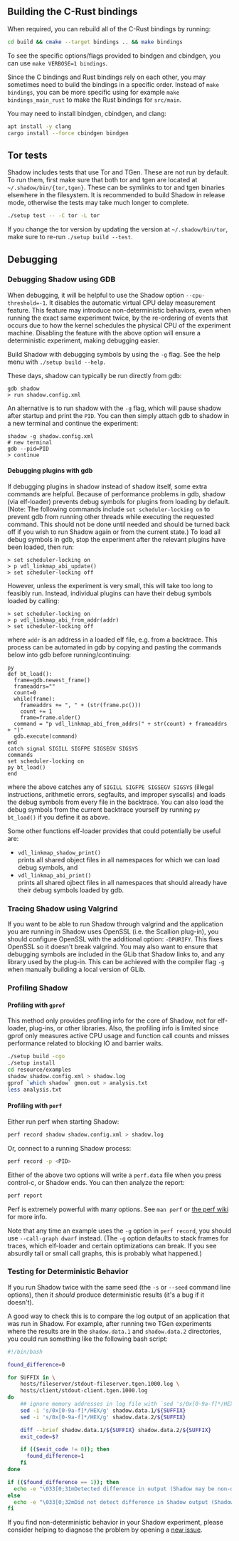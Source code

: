 ## Building the C-Rust bindings

When required, you can rebuild all of the C-Rust bindings by running:

```bash
cd build && cmake --target bindings .. && make bindings
```

To see the specific options/flags provided to bindgen and cbindgen, you can use `make VERBOSE=1 bindings`.

Since the C bindings and Rust bindings rely on each other, you may sometimes need to build the bindings in a specific order. Instead of `make bindings`, you can be more specific using for example `make bindings_main_rust` to make the Rust bindings for `src/main`.

You may need to install bindgen, cbindgen, and clang:

```bash
apt install -y clang
cargo install --force cbindgen bindgen
```

## Tor tests

Shadow includes tests that use Tor and TGen. These are not run by default. To run them, first make sure that both tor and tgen are located at `~/.shadow/bin/{tor,tgen}`. These can be symlinks to tor and tgen binaries elsewhere in the filesystem. It is recommended to build Shadow in release mode, otherwise the tests may take much longer to complete.

```bash
./setup test -- -C tor -L tor
```

If you change the tor version by updating the version at `~/.shadow/bin/tor`, make sure to re-run `./setup build --test`.

## Debugging

### Debugging Shadow using GDB

When debugging, it will be helpful to use the Shadow option `--cpu-threshold=-1`. It disables the automatic virtual CPU delay measurement feature. This feature may introduce non-deterministic behaviors, even when running the exact same experiment twice, by the re-ordering of events that occurs due to how the kernel schedules the physical CPU of the experiment machine. Disabling the feature with the above option will ensure a deterministic experiment, making debugging easier.

Build Shadow with debugging symbols by using the `-g` flag. See the help menu with `./setup build --help`.

These days, shadow can typically be run directly from gdb:
```
gdb shadow
> run shadow.config.xml
```

An alternative is to run shadow with the `-g` flag, which will pause shadow after startup and print the `PID`. You can then simply attach gdb to shadow in a new terminal and continue the experiment:
```
shadow -g shadow.config.xml
# new terminal
gdb --pid=PID
> continue
```

#### Debugging plugins with gdb

If debugging plugins in shadow instead of shadow itself, some extra commands are helpful. Because of performance problems in gdb, shadow (via elf-loader) prevents debug symbols for plugins from loading by default. (Note: The following commands include `set scheduler-locking on` to prevent gdb from running other threads while executing the requested command. This should not be done until needed and should be turned back off if you wish to run Shadow again or from the current state.) To load all debug symbols in gdb, stop the experiment after the relevant plugins have been loaded, then run:
```
> set scheduler-locking on
> p vdl_linkmap_abi_update()
> set scheduler-locking off
```
However, unless the experiment is very small, this will take too long to feasibly run. Instead, individual plugins can have their debug symbols loaded by calling:
```
> set scheduler-locking on
> p vdl_linkmap_abi_from_addr(addr)
> set scheduler-locking off
```
where `addr` is an address in a loaded elf file, e.g. from a backtrace.
This process can be automated in gdb by copying and pasting the commands below into gdb before running/continuing:
```
py
def bt_load():
  frame=gdb.newest_frame()
  frameaddrs=""
  count=0
  while(frame):
    frameaddrs += ", " + (str(frame.pc()))
    count += 1
    frame=frame.older()
  command = "p vdl_linkmap_abi_from_addrs(" + str(count) + frameaddrs + ")"
  gdb.execute(command)
end
catch signal SIGILL SIGFPE SIGSEGV SIGSYS
commands
set scheduler-locking on
py bt_load()
end
```
where the above catches any of `SIGILL SIGFPE SIGSEGV SIGSYS` (illegal instructions, arithmetic errors, segfaults, and improper syscalls) and loads the debug symbols from every file in the backtrace. You can also load the debug symbols from the current backtrace yourself by running `py bt_load()` if you define it as above.

Some other functions elf-loader provides that could potentially be useful are:  
  * `vdl_linkmap_shadow_print()`  
     prints all shared object files in all namespaces for which we can load debug symbols, and
  * `vdl_linkmap_abi_print()`  
     prints all shared ojbect files in all namespaces that should already have their debug symbols loaded by gdb.

### Tracing Shadow using Valgrind

If you want to be able to run Shadow through valgrind and the application you 
are running in Shadow uses OpenSSL (i.e. the Scallion plug-in), you should configure OpenSSL with the 
additional option: `-DPURIFY`. This fixes OpenSSL so it doesn't break valgrind.
You may also want to ensure that debugging symbols are included in the GLib
that Shadow links to, and any library used by the plug-in. This can be achieved
with the compiler flag `-g` when manually building a local version of GLib.

### Profiling Shadow

#### Profiling with `gprof`

This method only provides profiling info for the core of Shadow, not for elf-loader, plug-ins, or other libraries. Also, the profiling info is limited since gprof only measures active CPU usage and function call counts and misses performance related to blocking IO and barrier waits.

```bash
./setup build -cgo
./setup install
cd resource/examples
shadow shadow.config.xml > shadow.log
gprof `which shadow` gmon.out > analysis.txt
less analysis.txt
```

#### Profiling with `perf`

Either run perf when starting Shadow:

```bash
perf record shadow shadow.config.xml > shadow.log
```

Or, connect to a running Shadow process:

```bash
perf record -p <PID>
```

Either of the above two options will write a `perf.data` file when you press control-c, or Shadow ends. You can then analyze the report:

```bash
perf report
```

Perf is extremely powerful with many options. See `man perf` or [the perf wiki](https://perf.wiki.kernel.org/index.php/Tutorial) for more info.

Note that any time an example uses the `-g` option in `perf record`, you should use `--call-graph dwarf` instead. (The `-g` option defaults to stack frames for traces, which elf-loader and certain optimizations can break. If you see absurdly tall or small call graphs, this is probably what happened.)

### Testing for Deterministic Behavior

If you run Shadow twice with the same seed (the `-s` or `--seed` command line options), then it _should_ produce deterministic results (it's a bug if it doesn't).

A good way to check this is to compare the log output of an application that was run in Shadow. For example, after running two TGen experiments where the results are in the `shadow.data.1` and `shadow.data.2` directories, you could run something like the following bash script:

```bash
#!/bin/bash

found_difference=0

for SUFFIX in \
    hosts/fileserver/stdout-fileserver.tgen.1000.log \
    hosts/client/stdout-client.tgen.1000.log
do
    ## ignore memory addresses in log file with `sed 's/0x[0-9a-f]*/HEX/g' FILENAME`
    sed -i 's/0x[0-9a-f]*/HEX/g' shadow.data.1/${SUFFIX}
    sed -i 's/0x[0-9a-f]*/HEX/g' shadow.data.2/${SUFFIX}

    diff --brief shadow.data.1/${SUFFIX} shadow.data.2/${SUFFIX}
    exit_code=$?

    if (($exit_code != 0)); then
      found_difference=1
    fi
done

if (($found_difference == 1)); then
  echo -e "\033[0;31mDetected difference in output (Shadow may be non-deterministic).\033[0m"
else
  echo -e "\033[0;32mDid not detect difference in Shadow output (Shadow may be deterministic).\033[0m"
fi
```

If you find non-deterministic behavior in your Shadow experiment, please consider helping to diagnose the problem by opening a [new issue](https://github.com/shadow/shadow/issues/new).
